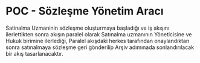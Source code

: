 # POC - Sözleşme Yönetim Aracı
Satinalma Uzmaninin sözleşme oluşturmaya başladığı ve iş akışını ilerlettikten sonra akışın paralel olarak Satınalma uzmanının Yöneticisine ve Hukuk birimine ilerlediği, Paralel akışdaki herkes tarafından onaylandıktan sonra satınalmaya sözleşme geri gönderilip Arşiv adımınada sonlandırılacak bir akış tasarlanacaktır.